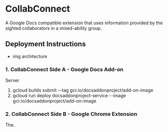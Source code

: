 # CollabConnect
A Google Docs compatible extension that uses information provided by the sighted collaborators in a mixed-ability group.

## Deployment Instructions 
- img architecture
### 1. CollabConnect Side A - Google Docs Add-on
Server
1. gcloud builds submit --tag gcr.io/docsaddonproject/add-on-image
2. gcloud run deploy docsaddonproject-service --image gcr.io/docsaddonproject/add-on-image

### 2. CollabConnect Side B - Google Chrome Extension
The. 

